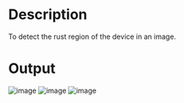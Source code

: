 # Description
To detect the rust region of the device in an image.

# Output

![image](https://user-images.githubusercontent.com/49195906/162358487-0aea63fe-5efc-4a96-a1c3-bc34a784cae4.png)
![image](https://user-images.githubusercontent.com/49195906/162358511-da1d44c4-2d4d-48be-bc48-8c6f69ec9cf0.png)
![image](https://user-images.githubusercontent.com/49195906/162358528-dc0ae258-96d6-4257-8abf-e33f0cb4670c.png)
